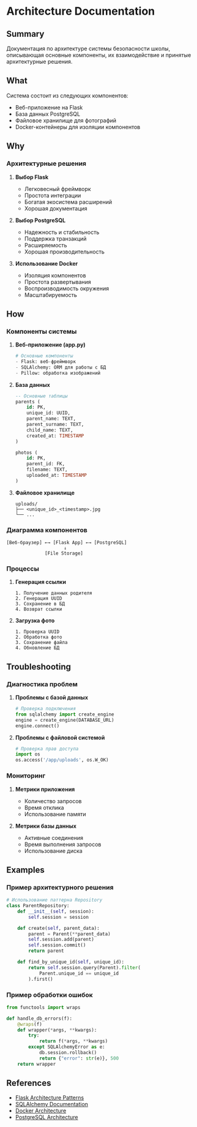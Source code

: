 # Architecture Documentation

## Summary
Документация по архитектуре системы безопасности школы, описывающая основные компоненты, их взаимодействие и принятые архитектурные решения.

## What
Система состоит из следующих компонентов:
- Веб-приложение на Flask
- База данных PostgreSQL
- Файловое хранилище для фотографий
- Docker-контейнеры для изоляции компонентов

## Why
### Архитектурные решения

1. **Выбор Flask**
   - Легковесный фреймворк
   - Простота интеграции
   - Богатая экосистема расширений
   - Хорошая документация

2. **Выбор PostgreSQL**
   - Надежность и стабильность
   - Поддержка транзакций
   - Расширяемость
   - Хорошая производительность

3. **Использование Docker**
   - Изоляция компонентов
   - Простота развертывания
   - Воспроизводимость окружения
   - Масштабируемость

## How

### Компоненты системы

1. **Веб-приложение (app.py)**
   ```python
   # Основные компоненты
   - Flask: веб-фреймворк
   - SQLAlchemy: ORM для работы с БД
   - Pillow: обработка изображений
   ```

2. **База данных**
   ```sql
   -- Основные таблицы
   parents (
       id: PK,
       unique_id: UUID,
       parent_name: TEXT,
       parent_surname: TEXT,
       child_name: TEXT,
       created_at: TIMESTAMP
   )

   photos (
       id: PK,
       parent_id: FK,
       filename: TEXT,
       uploaded_at: TIMESTAMP
   )
   ```

3. **Файловое хранилище**
   ```
   uploads/
   ├── <unique_id>_<timestamp>.jpg
   └── ...
   ```

### Диаграмма компонентов
```
[Веб-браузер] ←→ [Flask App] ←→ [PostgreSQL]
                     ↓
              [File Storage]
```

### Процессы

1. **Генерация ссылки**
   ```
   1. Получение данных родителя
   2. Генерация UUID
   3. Сохранение в БД
   4. Возврат ссылки
   ```

2. **Загрузка фото**
   ```
   1. Проверка UUID
   2. Обработка фото
   3. Сохранение файла
   4. Обновление БД
   ```

## Troubleshooting

### Диагностика проблем

1. **Проблемы с базой данных**
   ```python
   # Проверка подключения
   from sqlalchemy import create_engine
   engine = create_engine(DATABASE_URL)
   engine.connect()
   ```

2. **Проблемы с файловой системой**
   ```python
   # Проверка прав доступа
   import os
   os.access('/app/uploads', os.W_OK)
   ```

### Мониторинг

1. **Метрики приложения**
   - Количество запросов
   - Время отклика
   - Использование памяти

2. **Метрики базы данных**
   - Активные соединения
   - Время выполнения запросов
   - Использование диска

## Examples

### Пример архитектурного решения

```python
# Использование паттерна Repository
class ParentRepository:
    def __init__(self, session):
        self.session = session

    def create(self, parent_data):
        parent = Parent(**parent_data)
        self.session.add(parent)
        self.session.commit()
        return parent

    def find_by_unique_id(self, unique_id):
        return self.session.query(Parent).filter(
            Parent.unique_id == unique_id
        ).first()
```

### Пример обработки ошибок

```python
from functools import wraps

def handle_db_errors(f):
    @wraps(f)
    def wrapper(*args, **kwargs):
        try:
            return f(*args, **kwargs)
        except SQLAlchemyError as e:
            db.session.rollback()
            return {"error": str(e)}, 500
    return wrapper
```

## References
- [Flask Architecture Patterns](https://flask.palletsprojects.com/en/2.0.x/patterns/)
- [SQLAlchemy Documentation](https://docs.sqlalchemy.org/)
- [Docker Architecture](https://docs.docker.com/get-started/overview/)
- [PostgreSQL Architecture](https://www.postgresql.org/docs/current/tutorial-arch.html)
